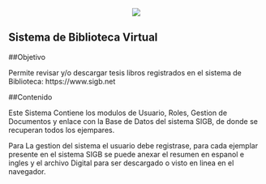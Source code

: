 <p align="center"><img src="https://laravel.com/assets/img/components/logo-laravel.svg"></p>


## Sistema de Biblioteca Virtual

##Objetivo
<p> Permite revisar y/o descargar tesis libros registrados en el sistema de Biblioteca: https://www.sigb.net</p>


##Contenido
<p>Este Sistema Contiene los modulos de Usuario, Roles, Gestion de Documentos y enlace con la Base de Datos del sistema SIGB, de donde se recuperan todos los ejempares.</p>


<p>Para La gestion del sistema el usuario debe registrase, para cada ejemplar presente en el sistema SIGB se puede anexar el resumen en espanol e ingles y el archivo Digital para ser descargado o visto en linea en el navegador.</p>
